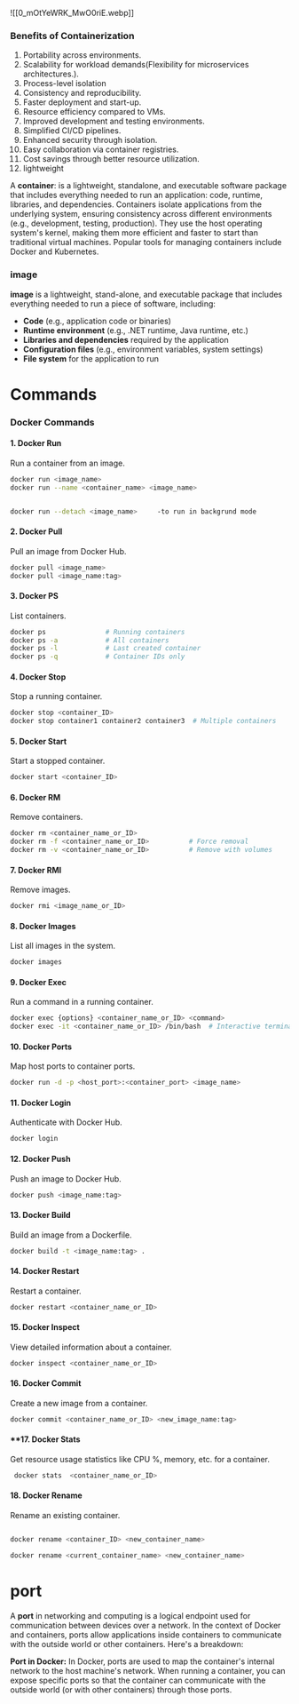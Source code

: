 ![[0_mOtYeWRK_MwO0riE.webp]]
### **Benefits of Containerization**
1. Portability across environments.
2. Scalability for workload demands(Flexibility for microservices architectures.).
3. Process-level isolation 
4. Consistency and reproducibility.
5. Faster deployment and start-up.
6. Resource efficiency compared to VMs.
7. Improved development and testing environments.
8. Simplified CI/CD pipelines.
9. Enhanced security through isolation.
10. Easy collaboration via container registries.
12. Cost savings through better resource utilization.
13. lightweight

A **container**: is a lightweight, standalone, and executable software package that includes everything needed to run an application: code, runtime, libraries, and dependencies. Containers isolate applications from the underlying system, ensuring consistency across different environments (e.g., development, testing, production). They use the host operating system's kernel, making them more efficient and faster to start than traditional virtual machines. Popular tools for managing containers include Docker and Kubernetes.

### image 
**image** is a lightweight, stand-alone, and executable package that includes everything needed to run a piece of software, including:
- **Code** (e.g., application code or binaries)
- **Runtime environment** (e.g., .NET runtime, Java runtime, etc.)
- **Libraries and dependencies** required by the application
- **Configuration files** (e.g., environment variables, system settings)
- **File system** for the application to run
# Commands
### **Docker Commands**

#### **1. Docker Run**

Run a container from an image.

```bash
docker run <image_name>
docker run --name <container_name> <image_name>


docker run --detach <image_name>     -to run in backgrund mode
```

#### **2. Docker Pull**

Pull an image from Docker Hub.

```bash
docker pull <image_name>
docker pull <image_name:tag>
```

#### **3. Docker PS**

List containers.

```bash
docker ps               # Running containers
docker ps -a            # All containers
docker ps -l            # Last created container
docker ps -q            # Container IDs only
```

#### **4. Docker Stop**

Stop a running container.

```bash
docker stop <container_ID>
docker stop container1 container2 container3  # Multiple containers
```

#### **5. Docker Start**

Start a stopped container.

```bash
docker start <container_ID>
```

#### **6. Docker RM**

Remove containers.

```bash
docker rm <container_name_or_ID>
docker rm -f <container_name_or_ID>          # Force removal
docker rm -v <container_name_or_ID>          # Remove with volumes
```

#### **7. Docker RMI**

Remove images.

```bash
docker rmi <image_name_or_ID>
```

#### **8. Docker Images**

List all images in the system.

```bash
docker images
```

#### **9. Docker Exec**

Run a command in a running container.

```bash
docker exec {options} <container_name_or_ID> <command>
docker exec -it <container_name_or_ID> /bin/bash  # Interactive terminal
```

#### **10. Docker Ports**

Map host ports to container ports.

```bash
docker run -d -p <host_port>:<container_port> <image_name>
```

#### **11. Docker Login**

Authenticate with Docker Hub.

```bash
docker login
```

#### **12. Docker Push**

Push an image to Docker Hub.

```bash
docker push <image_name:tag>
```

#### **13. Docker Build**

Build an image from a Dockerfile.

```bash
docker build -t <image_name:tag> .
```

#### **14. Docker Restart**

Restart a container.

```bash
docker restart <container_name_or_ID>
```

#### **15. Docker Inspect**

View detailed information about a container.

```bash
docker inspect <container_name_or_ID>
```

#### **16. Docker Commit**

Create a new image from a container.

```bash
docker commit <container_name_or_ID> <new_image_name:tag>
```
#### **17. Docker Stats
Get resource usage statistics like CPU %, memory, etc. for a container.

```bash
 docker stats  <container_name_or_ID> 
```
#### **18. Docker Rename**

Rename an existing container.
``` bash

docker rename <container_ID> <new_container_name> 

docker rename <current_container_name> <new_container_name>


```



# port 
A **port** in networking and computing is a logical endpoint used for communication between devices over a network. In the context of Docker and containers, ports allow applications inside containers to communicate with the outside world or other containers. Here's a breakdown:

 **Port in Docker:**
In Docker, ports are used to map the container's internal network to the host machine's network. When running a container, you can expose specific ports so that the container can communicate with the outside world (or with other containers) through those ports.

